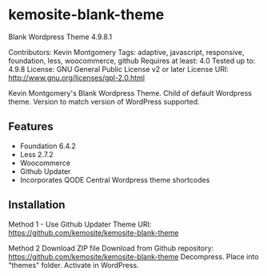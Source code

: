 # kemosite-blank-theme
Blank Wordpress Theme 4.9.8.1

Contributors: Kevin Montgomery
Tags: adaptive, javascript, responsive, foundation, less, woocommerce, github
Requires at least: 4.0
Tested up to: 4.9.8
License: GNU General Public License v2 or later
License URI: http://www.gnu.org/licenses/gpl-2.0.html

Kevin Montgomery's Blank Wordpress Theme. Child of default Wordpress theme. Version to match version of WordPress supported.

## Features
 - Foundation 6.4.2
 - Less 2.7.2
 - Woocommerce
 - Github Updater
 - Incorporates QODE Central Wordpress theme shortcodes

## Installation
Method 1 - Use Github Updater
Theme URI: https://github.com/kemosite/kemosite-blank-theme

Method 2 Download ZIP file
Download from Github repository: https://github.com/kemosite/kemosite-blank-theme
Decompress. Place into "themes" folder. Activate in WordPress.